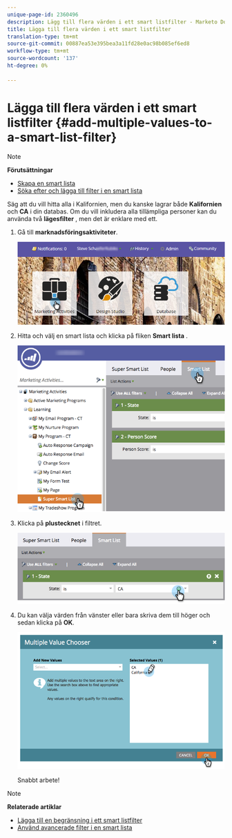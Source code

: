 ```yaml
---
unique-page-id: 2360496
description: Lägg till flera värden i ett smart listfilter - Marketo Docs - Produktdokumentation
title: Lägga till flera värden i ett smart listfilter
translation-type: tm+mt
source-git-commit: 00887ea53e395bea3a11fd28e0ac98b085ef6ed8
workflow-type: tm+mt
source-wordcount: '137'
ht-degree: 0%

---
```



# Lägga till flera värden i ett smart listfilter {#add-multiple-values-to-a-smart-list-filter}

>[!NOTE]
>
>**Förutsättningar**
>
>* [Skapa en smart lista](../../../../product-docs/core-marketo-concepts/smart-lists-and-static-lists/creating-a-smart-list/create-a-smart-list.md)
>* [Söka efter och lägga till filter i en smart lista](../../../../product-docs/core-marketo-concepts/smart-lists-and-static-lists/creating-a-smart-list/find-and-add-filters-to-a-smart-list.md)

>



Säg att du vill hitta alla i Kalifornien, men du kanske lagrar både **Kalifornien** och **CA** i din databas. Om du vill inkludera alla tillämpliga personer kan du använda två **lägesfilter** , men det är enklare med ett.

1. Gå till **marknadsföringsaktiviteter**.

   ![](assets/login-marketing-activities-2.png)

1. Hitta och välj en smart lista och klicka på fliken **Smart lista** .

   ![](assets/smarlist-choosefilters.png)

1. Klicka på **plustecknet** i filtret.

   ![](assets/smartlist-plussignhand-.png)

1. Du kan välja värden från vänster eller bara skriva dem till höger och sedan klicka på **OK**.

   ![](assets/image2014-9-11-17-3a51-3a39.png)

   Snabbt arbete!

>[!NOTE]
>
>**Relaterade artiklar**
>
>* [Lägga till en begränsning i ett smart listfilter](add-a-constraint-to-a-smart-list-filter.md)
>* [Använd avancerade filter i en smart lista](using-advanced-smart-list-rule-logic.md)

>



